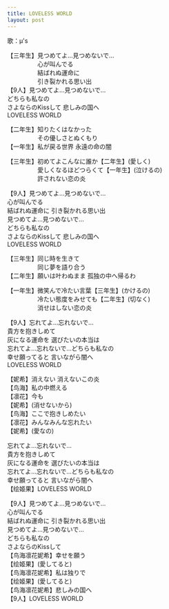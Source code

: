 ```yaml
---
title: LOVELESS WORLD
layout: post
---
```

歌：μ's

<p>【三年生】見つめてよ…見つめないで…<br />
　　　　　心が叫んでる<br />
　　　　　結ばれぬ運命に<br />
　　　　　引き裂かれる思い出<br />
【9人】見つめてよ…見つめないで…<br />
どちらも私なの<br />
さよならのKissして 悲しみの国へ<br />
LOVELESS WORLD</p>

<p>【二年生】知りたくはなかった<br />
　　　　　その優しさとぬくもり<br />
【一年生】私が戻る世界 永遠の命の闇</p>

<p>【三年生】初めてよこんなに誰か【二年生】(愛しく)<br />
　　　　　愛しくなるほどつらくて【一年生】(泣けるの)<br />
　　　　　許されない恋の炎</p>

<p>【9人】見つめてよ…見つめないで…<br />
心が叫んでる<br />
結ばれぬ運命に 引き裂かれる思い出<br />
見つめてよ…見つめないで…<br />
どちらも私なの<br />
さよならのKissして 悲しみの国へ<br />
LOVELESS WORLD</p>

<p>【三年生】同じ時を生きて<br />
　　　　　同じ夢を語り合う<br />
【二年生】願いは叶わぬまま 孤独の中へ帰るわ</p>

<p>【一年生】微笑んで冷たい言葉【三年生】(かけるの)<br />
　　　　　冷たい態度をみせても【二年生】(切なく)<br />
　　　　　消せはしない恋の炎</p>

<p>【9人】忘れてよ…忘れないで…<br />
貴方を抱きしめて<br />
灰になる運命を 選びたいの本当は<br />
忘れてよ…忘れないで…どちらも私なの<br />
幸せ願ってると 言いながら闇へ<br />
LOVELESS WORLD</p>

<p>【<a class="nico">妮</a><a class="nozomi">希</a>】消えない 消えないこの炎<br />
【<a class="kotori">鸟</a><a class="umi">海</a>】私の中燃える<br />
【<a class="rin">凛</a><a class="hanayo">花</a>】今も<br />
【<a class="nico">妮</a><a class="nozomi">希</a>】(消せないから)<br />
【<a class="kotori">鸟</a><a class="umi">海</a>】ここで抱きしめたい<br />
【<a class="rin">凛</a><a class="hanayo">花</a>】みんなみんな忘れたい<br />
【<a class="nico">妮</a><a class="nozomi">希</a>】(愛なの)</p>

<p><a class="eli">忘れてよ…忘れないで…<br />
貴方を抱きしめて</a><br />
<a class="honoka">灰になる運命を 選びたいの本当は</a><br />
<a class="maki">忘れてよ…忘れないで…どちらも私なの</a><br />
<a class="eli">幸せ願ってると 言いながら闇へ</a><br />
【<a class="eli">绘</a><a class="maki">姬</a><a class="honoka">果</a>】LOVELESS WORLD</p>

<p>【9人】見つめてよ…見つめないで…<br />
心が叫んでる<br />
結ばれぬ運命に 引き裂かれる思い出<br />
見つめてよ…見つめないで…<br />
どちらも私なの<br />
さよならのKissして<br />
【<a class="kotori">鸟</a><a class="umi">海</a><a class="rin">凛</a><a class="hanayo">花</a><a class="nico">妮</a><a class="nozomi">希</a>】幸せを願う<br />
【<a class="eli">绘</a><a class="maki">姬</a><a class="honoka">果</a>】(愛してると)<br />
【<a class="kotori">鸟</a><a class="umi">海</a><a class="rin">凛</a><a class="hanayo">花</a><a class="nico">妮</a><a class="nozomi">希</a>】私は独りで<br />
【<a class="eli">绘</a><a class="maki">姬</a><a class="honoka">果</a>】(愛してると)<br />
【<a class="kotori">鸟</a><a class="umi">海</a><a class="rin">凛</a><a class="hanayo">花</a><a class="nico">妮</a><a class="nozomi">希</a>】悲しみの国へ<br />
【9人】LOVELESS WORLD</p>